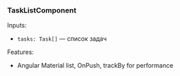 ### TaskListComponent

Inputs:
- `tasks: Task[]` — список задач

Features:
- Angular Material list, OnPush, trackBy for performance


